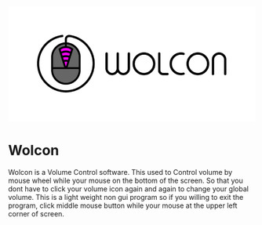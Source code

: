 <p align="center"><img src="/wolcon/res/logo/logotype-horizontal.png"></p>

# Wolcon
Wolcon is a Volume Control software. This used to Control volume by mouse wheel while your 
mouse on the bottom of the screen. So that you dont have to click your volume icon
again and again to change your global volume. This is a light weight non gui program
so if you willing to exit the program, click middle mouse button while your mouse
at the upper left corner of screen.
